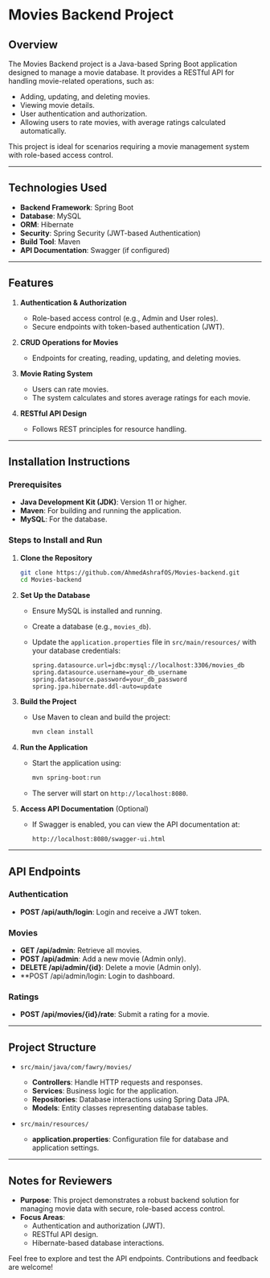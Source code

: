 # Movies Backend Project

## Overview
The Movies Backend project is a Java-based Spring Boot application designed to manage a movie database. It provides a RESTful API for handling movie-related operations, such as:

- Adding, updating, and deleting movies.
- Viewing movie details.
- User authentication and authorization.
- Allowing users to rate movies, with average ratings calculated automatically.

This project is ideal for scenarios requiring a movie management system with role-based access control.

---

## Technologies Used

- **Backend Framework**: Spring Boot
- **Database**: MySQL
- **ORM**: Hibernate
- **Security**: Spring Security (JWT-based Authentication)
- **Build Tool**: Maven
- **API Documentation**: Swagger (if configured)

---

## Features

1. **Authentication & Authorization**
   - Role-based access control (e.g., Admin and User roles).
   - Secure endpoints with token-based authentication (JWT).

2. **CRUD Operations for Movies**
   - Endpoints for creating, reading, updating, and deleting movies.

3. **Movie Rating System**
   - Users can rate movies.
   - The system calculates and stores average ratings for each movie.

4. **RESTful API Design**
   - Follows REST principles for resource handling.

---

## Installation Instructions

### Prerequisites

- **Java Development Kit (JDK)**: Version 11 or higher.
- **Maven**: For building and running the application.
- **MySQL**: For the database.

### Steps to Install and Run

1. **Clone the Repository**

   ```bash
   git clone https://github.com/AhmedAshrafOS/Movies-backend.git
   cd Movies-backend
   ```

2. **Set Up the Database**

   - Ensure MySQL is installed and running.
   - Create a database (e.g., `movies_db`).
   - Update the `application.properties` file in `src/main/resources/` with your database credentials:

     ```properties
     spring.datasource.url=jdbc:mysql://localhost:3306/movies_db
     spring.datasource.username=your_db_username
     spring.datasource.password=your_db_password
     spring.jpa.hibernate.ddl-auto=update
     ```

3. **Build the Project**

   - Use Maven to clean and build the project:

     ```bash
     mvn clean install
     ```

4. **Run the Application**

   - Start the application using:

     ```bash
     mvn spring-boot:run
     ```

   - The server will start on `http://localhost:8080`.

5. **Access API Documentation** (Optional)

   - If Swagger is enabled, you can view the API documentation at:

     ```
     http://localhost:8080/swagger-ui.html
     ```

---

## API Endpoints

### Authentication
- **POST /api/auth/login**: Login and receive a JWT token.

### Movies
- **GET /api/admin**: Retrieve all movies.
- **POST /api/admin**: Add a new movie (Admin only).
- **DELETE /api/admin/{id}**: Delete a movie (Admin only).
- **POST /api/admin/login: Login to dashboard.

### Ratings
- **POST /api/movies/{id}/rate**: Submit a rating for a movie.

---

## Project Structure

- `src/main/java/com/fawry/movies/`
  - **Controllers**: Handle HTTP requests and responses.
  - **Services**: Business logic for the application.
  - **Repositories**: Database interactions using Spring Data JPA.
  - **Models**: Entity classes representing database tables.

- `src/main/resources/`
  - **application.properties**: Configuration file for database and application settings.

---

## Notes for Reviewers

- **Purpose**: This project demonstrates a robust backend solution for managing movie data with secure, role-based access control.
- **Focus Areas**:
  - Authentication and authorization (JWT).
  - RESTful API design.
  - Hibernate-based database interactions.

Feel free to explore and test the API endpoints. Contributions and feedback are welcome!

